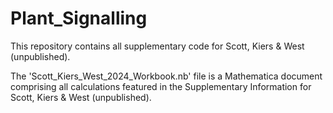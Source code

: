 # Plant_Signalling
This repository contains all supplementary code for Scott, Kiers &amp; West (unpublished). 

The 'Scott_Kiers_West_2024_Workbook.nb' file is a Mathematica document comprising all calculations featured in the Supplementary Information for Scott, Kiers & West (unpublished).
